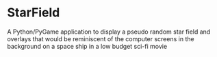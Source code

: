 # StarField
A Python/PyGame application to display a pseudo random star field and overlays that would be reminiscent of the computer screens in the background on a space ship in a low budget sci-fi movie
